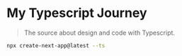 # My Typescript Journey

> The source about design and code with Typescript.

```bash
npx create-next-app@latest --ts
```
